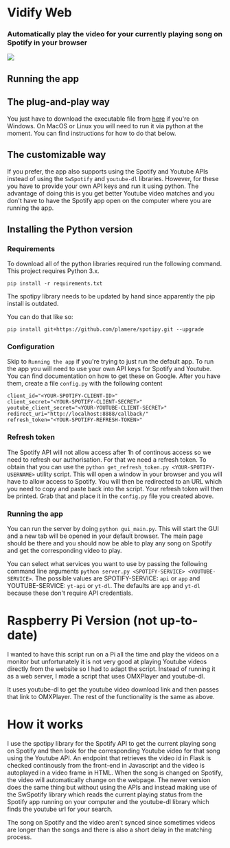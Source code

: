 # Vidify Web

### Automatically play the video for your currently playing song on Spotify in your browser

![](demo/vidify.gif)

## Running the app

## The plug-and-play way

You just have to download the executable file from [here](https://github.com/pawKer/Vidify/releases/latest) if you're on Windows. On MacOS or Linux you will need to run it via python at the moment. You can find instructions for how to do that below.

## The customizable way

If you prefer, the app also supports using the Spotify and Youtube APIs instead of using the `SwSpotify` and `youtube-dl` libraries. However, for these you have to provide your own API keys and run it using python. The advantage of doing this is you get better Youtube video matches and you don't have to have the Spotify app open on the computer where you are running the app.

## Installing the Python version

### Requirements

To download all of the python libraries required run the following command. This project requires Python 3.x.

`pip install -r requirements.txt`

The spotipy library needs to be updated by hand since apparently the pip install is outdated.

You can do that like so:

`pip install git+https://github.com/plamere/spotipy.git --upgrade`

### Configuration

Skip to `Running the app` if you're trying to just run the default app.
To run the app you will need to use your own API keys for Spotify and Youtube. You can find documentation on how to get these on Google.
After you have them, create a file `config.py` with the following content

```
client_id="<YOUR-SPOTIFY-CLIENT-ID>"
client_secret="<YOUR-SPOTIFY-CLIENT-SECRET>"
youtube_client_secret="<YOUR-YOUTUBE-CLIENT-SECRET>"
redirect_uri="http://localhost:8888/callback/"
refresh_token="<YOUR-SPOTIFY-REFRESH-TOKEN>"
```

### Refresh token

The Spotify API will not allow access after 1h of continous access so we need to refresh our authorisation. For that we need a refresh token. To obtain that you can use the `python get_refresh_token.py <YOUR-SPOTIFY-USERNAME>` utility script. This will open a window in your browser and you will have to allow access to Spotify. You will then be redirected to an URL which you need to copy and paste back into the script. Your refresh token will then be printed. Grab that and place it in the `config.py` file you created above.

### Running the app

You can run the server by doing `python gui_main.py`. This will start the GUI and a new tab will be opened in your default browser. The main page should be there and you should now be able to play any song on Spotify and get the corresponding video to play.

You can select what services you want to use by passing the following command line arguments `python server.py <SPOTIFY-SERVICE> <YOUTUBE-SERVICE>`.
The possible values are SPOTIFY-SERVICE: `api` or `app` and YOUTUBE-SERVICE: `yt-api` or `yt-dl`. The defaults are `app` and `yt-dl` because these don't require API credentials.

# Raspberry Pi Version (not up-to-date)

I wanted to have this script run on a Pi all the time and play the videos on a monitor but unfortunately it is not very good at playing Youtube videos directly from the website so I had to adapt the script. Instead of running it as a web server, I made a script that uses OMXPlayer and youtube-dl.

It uses youtube-dl to get the youtube video download link and then passes that link to OMXPlayer. The rest of the functionality is the same as above.

# How it works

I use the spotipy library for the Spotify API to get the current playing song on Spotify and then look for the corresponding Youtube video for that song using the Youtube API. An endpoint that retrieves the video id in Flask is checked continously from the front-end in Javascript and the video is autoplayed in a video frame in HTML.
When the song is changed on Spotify, the video will automatically change on the webpage.
The newer version does the same thing but without using the APIs and instead making use of the SwSpotify library which reads the current playing status from the Spotify app running on your computer and the youtube-dl library which finds the youtube url for your search.

The song on Spotify and the video aren't synced since sometimes videos are longer than the songs and there is also a short delay in the matching process.

